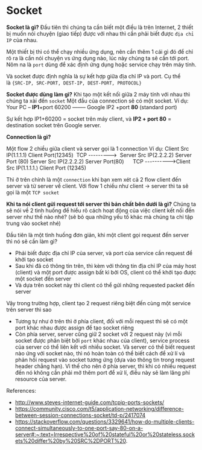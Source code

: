 # Socket

**Socket là gì?**
Đầu tiên thì chúng ta cần biết một điều là trên Internet, 2 thiết bị muốn nói chuyện (giao tiếp) được với nhau thì cần phải biết được `địa chỉ IP` của nhau.

Một thiết bị thì có thể chạy nhiều ứng dụng, nên cần thêm 1 cái gì đó để chỉ rõ ra là cần nói chuyện vs ứng dụng nào, lúc này chúng ta sẽ cần tới port. Nôm na là `port` dùng để xác định ứng dụng hoặc service chạy trên máy tính. 

Và socket được định nghĩa là sự kết hợp giữa địa chỉ IP và port.
Cụ thể là `{SRC-IP, SRC-PORT, DEST-IP, DEST-PORT, PROTOCOL}`

**Socket được dùng làm gì?**
Khi tạo một kết nối giữa 2 máy tính với nhau thì chúng ta xài đến `socket`
Một đầu của connection sẽ có một socket.
Ví dụ:
Your PC – **IP1**+port 60200 ——– Google IP2 +port **80** (standard port)

Sự kết hợp IP1+60200 = socket trên máy client, và **IP2 + port 80** = destination socket trên Google server.

**Connection là gì?**

Một flow 2 chiều giữa client và server gọi là 1 connection
Ví dụ:
Client Src IP(1.1.1.1) Client Port(12345)  TCP --------->  Server Src IP(2.2.2.2) Server Port (80)
Server Src IP(2.2.2.2) Server Port(80)      TCP ---------->Client Src IP(1.1.1.1.) Client Port (12345)

Thì ở trên chính là một `connection` khi bạn xem xét cả 2 flow client đến server và từ server về client.
Với flow 1 chiều như client -> server thì ta sẽ gọi là một `TCP socket`

**Khi ta nói client gửi request tới server thì bản chất bên dưới là gì?**
Chúng ta sẽ nói về 2 tình huống để hiểu rõ cách hoạt động của việc client kết nối đến server như thế nào nhé? (sẽ bỏ qua những yếu tố khác mà chúng ta chỉ tập trung vào socket nhé)

Đầu tiên là một tình huống đơn giản, khi một client gọi request đến server thì nó sẽ cần làm gì?
- Phải biết được địa chỉ IP của server, và port của service cần request để khởi tạo socket
- Sau khi đã có thông tin trên, thì kèm với thông tin địa chỉ IP của máy host (client) và một port được assign bất kì bởi OS, client có thể khởi tạo được một socket đến server
- Và dựa trên socket này thì client có thể gửi những requested packet đến server

Vậy trong trường hợp, client tạo 2 request riêng biệt đến cùng một service trên server thì sao
- Tương tự như ở trên thì ở phía client, đối với mỗi request thì sẽ có một port khác nhau được assign để tạo socket riêng
- Còn phía server, server cũng giữ 2 socket với 2 request này (vì mỗi socket được phân biệt bởi `port` khác nhau của client), service process của server có thể liên kết với nhiều socket. Và server có thể biết request nào ứng với socket nào, thì nó hoàn toàn có thể biết cách để xử lí và phản hồi request vào socket tương ứng (dựa vào thông tin trong request header chẳng hạn). Vì thế cho nên ở phía server, thì khi có nhiều request đến nó không cần phải mở thêm port để xử lí, điều này sẽ làm lãng phí resource của server.

References:
- http://www.steves-internet-guide.com/tcpip-ports-sockets/
- https://community.cisco.com/t5/application-networking/difference-between-session-connections-socket/td-p/2417074
- https://stackoverflow.com/questions/3329641/how-do-multiple-clients-connect-simultaneously-to-one-port-say-80-on-a-server#:~:text=Irrespective%20of%20stateful%20or%20stateless,sockets%20differ%20by%20SRC%2DPORT%20.